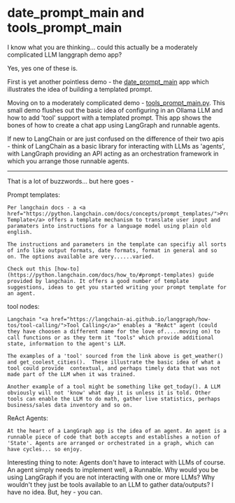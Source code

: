 # date_prompt_main and tools_prompt_main

I know what you are thinking... could this actually be a moderately complicated LLM langgraph demo app?

Yes, yes one of these is.

First is yet another pointless demo - the [date_prompt_main](src/date_prompt_main.py) app which illustrates the idea of building a templated prompt.

Moving on to a moderately complicated demo - [tools_prompt_main.py](src/tools_prompt_main.py). This small demo flushes out the basic idea of configuring in an Ollama LLM and how to add 'tool' support with a templated prompt.  This app shows the bones of how to create a chat app using LangGraph and runnable agents.  

If new to LangChain or are just confused on the difference of their two apis - think of LangChain as a basic library for interacting with LLMs as 'agents', with LangGraph providing an API acting as an orchestration framework in which you arrange those runnable agents.

--- 

That is a lot of buzzwords... but here goes -

Prompt templates:

    Per langchain docs - a <a href="https://python.langchain.com/docs/concepts/prompt_templates/">Prompt Template</a> offers a template mechanism to translate user input and paramaters into instructions for a language model using plain old english.  
    
    The instructions and parameters in the template can specifiy all sorts of info like output formats, date formats, format in general and so on. The options available are very......varied. 
    
    Check out this [how-to](https://python.langchain.com/docs/how_to/#prompt-templates) guide provided by langchain. It offers a good number of template suggestions, ideas to get you started writing your prompt template for an agent.

tool nodes:

    Langchain "<a href="https://langchain-ai.github.io/langgraph/how-tos/tool-calling/">Tool Calling</a>" enables a "ReAct" agent (could they have choosen a different name for the love of.....moving on) to call functions or as they term it "tools" which provide additional state, information to the agent's LLM.  
    
    The examples of a 'tool' sourced from the link above is get_weather() and get_coolest_cities().  These illustrate the basic idea of what a tool could provide  contextual, and perhaps timely data that was not made part of the LLM when it was trained. 

    Another example of a tool might be something like get_today(). A LLM obviously will not 'know' what day it is unless it is told. Other tools can enable the LLM to do math, gather live statistics, perhaps business/sales data inventory and so on.

ReAct Agents:

    At the heart of a LangGraph app is the idea of an agent. An agent is a runnable piece of code that both accepts and establishes a notion of 'State'. Agents are arranged or orchestrated in a graph, which can have cycles... so enjoy.

Interesting thing to note: Agents don't have to interact with LLMs of course. An agent simply needs to implement well, a Runnable.  Why would you be using LangGraph if you are not interacting with one or more LLMs? Why wouldn't they just be tools available to an LLM to gather data/outputs? I have no idea.  But, hey - you can.



